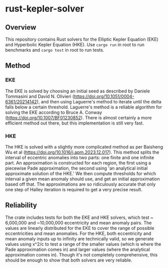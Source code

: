 # rust-kepler-solver
## Overview
This repository contains Rust solvers for the Elliptic Kepler Equation (EKE) and Hyperbolic Kepler Equation (HKE). Use `cargo run` in root to run benchmarks and `cargo test` in root to run tests.

## Method
### EKE
The EKE is solved by choosing an initial seed as described by Daniele Tommasini and David N. Olivieri (https://doi.org/10.1051/0004-6361/20214142), and then using Laguerre's method to iterate until the delta falls below a certain threshold. Laguerre's method is a reliable algorithm for solving the EKE according to Bruce A. Conway (https://doi.org/10.1007/BF01230852). There is almost certainly a more efficient method out there, but this implementation is still very fast.

### HKE
The HKE is solved with a slightly more complicated method as per Baisheng Wu et al (https://doi.org/10.1016/j.apm.2023.12.017). This method splits the interval of eccentric anomalies into two parts: one finite and one infinite part. An approximation is constructed for each region, the first using a piecewise Pade approximation, the second using 'an analytical initial approximate solution of the HKE.' We then compute thresholds for which interval a given mean anomaly should use, and get an initial approximation based off that. The approximations are so ridiculously accurate that only one step of Halley iteration is required to get a very precise result.

## Reliability
The crate includes tests for both the EKE and HKE solvers, which test ~ 6,000,000 and ~10,000,000 eccentricity and mean anomaly pairs. The values are linearly distributed for the EKE to cover the range of possible eccentricities and mean anomalies. For the HKE, both eccentricity and mean anomaly inputs up to infinity are technically valid, so we generate values using x^2/c to test a range of the smaller values (which is where the Pade approximation comes in) and larger values (where the analytical approximation comes in). Though it's not completely comprehensive, this should be enough to show that both solvers are very reliable.
